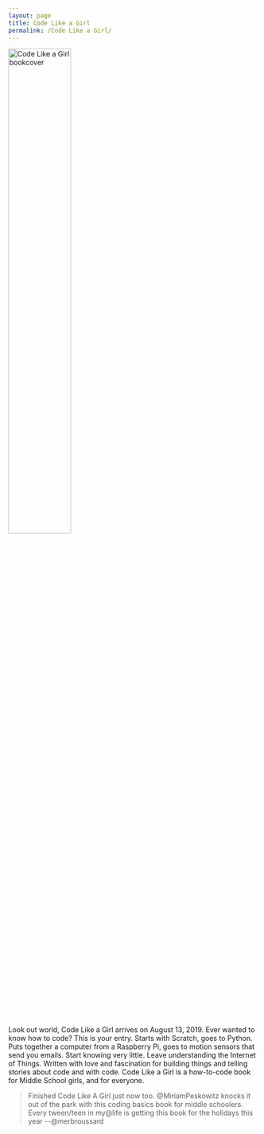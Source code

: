 ```yaml
---
layout: page
title: Code Like a Girl
permalink: /Code Like a Girl/
---
```


<img src="https://res.cloudinary.com/tech-stories/image/upload/v1552341463/Screen_Shot_2019-02-14_at_5.20.54_PM_q3yvs3.png" alt="Code Like a Girl bookcover" width="50%" height="50%">

<!-- add a gallery of images and description  -->

Look out world, Code Like a Girl arrives on August 13, 2019. Ever wanted to know how to code? This is your entry. Starts with Scratch, goes to Python. Puts together a computer from a Raspberry Pi, goes to motion sensors that send you emails. Start knowing very little. Leave understanding the Internet of Things. Written with love and fascination for building things and telling stories about code and with code. Code Like a Girl is a how-to-code book for Middle School girls, and for everyone. 



>Finished Code Like A Girl just now too. @MiriamPeskowitz knocks it out of the park with this coding basics book for middle schoolers. Every tween/teen in my@life is getting this book for the holidays this year --@merbroussard
